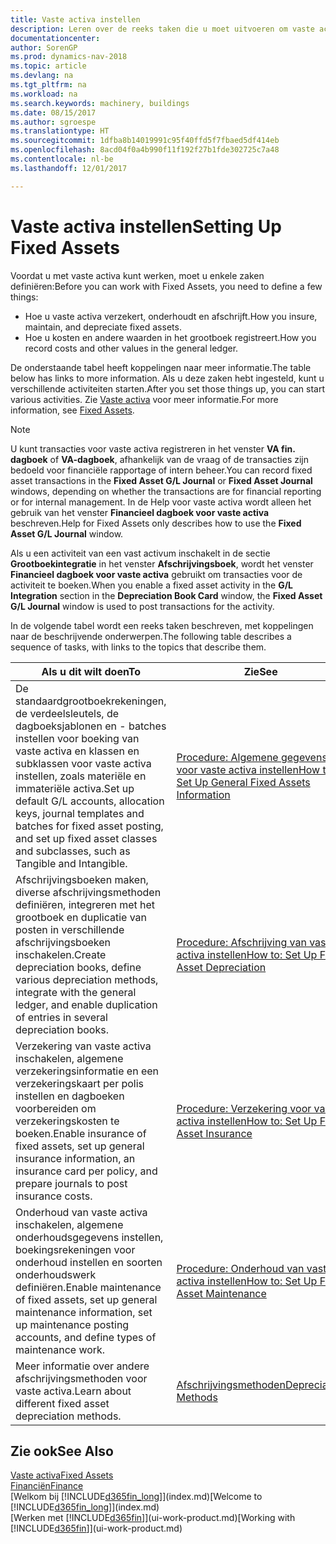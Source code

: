 ```yaml
---
title: Vaste activa instellen
description: Leren over de reeks taken die u moet uitvoeren om vaste activa in te stellen, zoals machines of gebouwen.
documentationcenter: 
author: SorenGP
ms.prod: dynamics-nav-2018
ms.topic: article
ms.devlang: na
ms.tgt_pltfrm: na
ms.workload: na
ms.search.keywords: machinery, buildings
ms.date: 08/15/2017
ms.author: sgroespe
ms.translationtype: HT
ms.sourcegitcommit: 1dfba8b14019991c95f40ffd5f7fbaed5df414eb
ms.openlocfilehash: 8acd04f0a4b990f11f192f27b1fde302725c7a48
ms.contentlocale: nl-be
ms.lasthandoff: 12/01/2017

---
```

# <a name="setting-up-fixed-assets"></a><span data-ttu-id="3a6e9-103">Vaste activa instellen</span><span class="sxs-lookup"><span data-stu-id="3a6e9-103">Setting Up Fixed Assets</span></span>
<span data-ttu-id="3a6e9-104">Voordat u met vaste activa kunt werken, moet u enkele zaken definiëren:</span><span class="sxs-lookup"><span data-stu-id="3a6e9-104">Before you can work with Fixed Assets, you need to define a few things:</span></span>  

* <span data-ttu-id="3a6e9-105">Hoe u vaste activa verzekert, onderhoudt en afschrijft.</span><span class="sxs-lookup"><span data-stu-id="3a6e9-105">How you insure, maintain, and depreciate fixed assets.</span></span>  
* <span data-ttu-id="3a6e9-106">Hoe u kosten en andere waarden in het grootboek registreert.</span><span class="sxs-lookup"><span data-stu-id="3a6e9-106">How you record costs and other values in the general ledger.</span></span>  

<span data-ttu-id="3a6e9-107">De onderstaande tabel heeft koppelingen naar meer informatie.</span><span class="sxs-lookup"><span data-stu-id="3a6e9-107">The table below has links to more information.</span></span> <span data-ttu-id="3a6e9-108">Als u deze zaken hebt ingesteld, kunt u verschillende activiteiten starten.</span><span class="sxs-lookup"><span data-stu-id="3a6e9-108">After you set those things up, you can start various activities.</span></span> <span data-ttu-id="3a6e9-109">Zie [Vaste activa](fa-manage.md) voor meer informatie.</span><span class="sxs-lookup"><span data-stu-id="3a6e9-109">For more information, see [Fixed Assets](fa-manage.md).</span></span>  

> [!NOTE]  
>   <span data-ttu-id="3a6e9-110">U kunt transacties voor vaste activa registreren in het venster **VA fin. dagboek** of **VA-dagboek**, afhankelijk van de vraag of de transacties zijn bedoeld voor financiële rapportage of intern beheer.</span><span class="sxs-lookup"><span data-stu-id="3a6e9-110">You can record fixed asset transactions in the **Fixed Asset G/L Journal** or **Fixed Asset Journal** windows, depending on whether the transactions are for financial reporting or for internal management.</span></span> <span data-ttu-id="3a6e9-111">In de Help voor vaste activa wordt alleen het gebruik van het venster **Financieel dagboek voor vaste activa** beschreven.</span><span class="sxs-lookup"><span data-stu-id="3a6e9-111">Help for Fixed Assets only describes how to use the **Fixed Asset G/L Journal** window.</span></span>  

<span data-ttu-id="3a6e9-112">Als u een activiteit van een vast activum inschakelt in de sectie **Grootboekintegratie** in het venster **Afschrijvingsboek**, wordt het venster **Financieel dagboek voor vaste activa** gebruikt om transacties voor de activiteit te boeken.</span><span class="sxs-lookup"><span data-stu-id="3a6e9-112">When you enable a fixed asset activity in the **G/L Integration** section in the **Depreciation Book Card** window, the **Fixed Asset G/L Journal** window is used to post transactions for the activity.</span></span>

<span data-ttu-id="3a6e9-113">In de volgende tabel wordt een reeks taken beschreven, met koppelingen naar de beschrijvende onderwerpen.</span><span class="sxs-lookup"><span data-stu-id="3a6e9-113">The following table describes a sequence of tasks, with links to the topics that describe them.</span></span>  

| <span data-ttu-id="3a6e9-114">Als u dit wilt doen</span><span class="sxs-lookup"><span data-stu-id="3a6e9-114">To</span></span> | <span data-ttu-id="3a6e9-115">Zie</span><span class="sxs-lookup"><span data-stu-id="3a6e9-115">See</span></span> |
| --- | --- |
| <span data-ttu-id="3a6e9-116">De standaardgrootboekrekeningen, de verdeelsleutels, de dagboeksjablonen en - batches instellen voor boeking van vaste activa en klassen en subklassen voor vaste activa instellen, zoals materiële en immateriële activa.</span><span class="sxs-lookup"><span data-stu-id="3a6e9-116">Set up default G/L accounts, allocation keys, journal templates and batches for fixed asset posting, and set up fixed asset classes and subclasses, such as Tangible and Intangible.</span></span> |[<span data-ttu-id="3a6e9-117">Procedure: Algemene gegevens voor vaste activa instellen</span><span class="sxs-lookup"><span data-stu-id="3a6e9-117">How to: Set Up General Fixed Assets Information</span></span>](fa-how-setup-general.md) |
| <span data-ttu-id="3a6e9-118">Afschrijvingsboeken maken, diverse afschrijvingsmethoden definiëren, integreren met het grootboek en duplicatie van posten in verschillende afschrijvingsboeken inschakelen.</span><span class="sxs-lookup"><span data-stu-id="3a6e9-118">Create depreciation books, define various depreciation methods, integrate with the general ledger, and enable duplication of entries in several depreciation books.</span></span> |[<span data-ttu-id="3a6e9-119">Procedure: Afschrijving van vaste activa instellen</span><span class="sxs-lookup"><span data-stu-id="3a6e9-119">How to: Set Up Fixed Asset Depreciation</span></span>](fa-how-setup-depreciation.md) |
| <span data-ttu-id="3a6e9-120">Verzekering van vaste activa inschakelen, algemene verzekeringsinformatie en een verzekeringskaart per polis instellen en dagboeken voorbereiden om verzekeringskosten te boeken.</span><span class="sxs-lookup"><span data-stu-id="3a6e9-120">Enable insurance of fixed assets, set up general insurance information, an insurance card per policy, and prepare journals to post insurance costs.</span></span> |[<span data-ttu-id="3a6e9-121">Procedure: Verzekering voor vaste activa instellen</span><span class="sxs-lookup"><span data-stu-id="3a6e9-121">How to: Set Up Fixed Asset Insurance</span></span>](fa-how-setup-insurance.md) |
| <span data-ttu-id="3a6e9-122">Onderhoud van vaste activa inschakelen, algemene onderhoudsgegevens instellen, boekingsrekeningen voor onderhoud instellen en soorten onderhoudswerk definiëren.</span><span class="sxs-lookup"><span data-stu-id="3a6e9-122">Enable maintenance of fixed assets, set up general maintenance information, set up maintenance posting accounts, and define types of maintenance work.</span></span> |[<span data-ttu-id="3a6e9-123">Procedure: Onderhoud van vaste activa instellen</span><span class="sxs-lookup"><span data-stu-id="3a6e9-123">How to: Set Up Fixed Asset Maintenance</span></span>](fa-how-setup-maintenance.md) |
| <span data-ttu-id="3a6e9-124">Meer informatie over andere afschrijvingsmethoden voor vaste activa.</span><span class="sxs-lookup"><span data-stu-id="3a6e9-124">Learn about different fixed asset depreciation methods.</span></span> |[<span data-ttu-id="3a6e9-125">Afschrijvingsmethoden</span><span class="sxs-lookup"><span data-stu-id="3a6e9-125">Depreciation Methods</span></span>](fa-depreciation-methods.md) |

## <a name="see-also"></a><span data-ttu-id="3a6e9-126">Zie ook</span><span class="sxs-lookup"><span data-stu-id="3a6e9-126">See Also</span></span>
[<span data-ttu-id="3a6e9-127">Vaste activa</span><span class="sxs-lookup"><span data-stu-id="3a6e9-127">Fixed Assets</span></span>](fa-manage.md)  
[<span data-ttu-id="3a6e9-128">Financiën</span><span class="sxs-lookup"><span data-stu-id="3a6e9-128">Finance</span></span>](finance.md)  
<span data-ttu-id="3a6e9-129">[Welkom bij [!INCLUDE[d365fin_long](includes/d365fin_long_md.md)]](index.md)</span><span class="sxs-lookup"><span data-stu-id="3a6e9-129">[Welcome to [!INCLUDE[d365fin_long](includes/d365fin_long_md.md)]](index.md)</span></span>  
<span data-ttu-id="3a6e9-130">[Werken met [!INCLUDE[d365fin](includes/d365fin_md.md)]](ui-work-product.md)</span><span class="sxs-lookup"><span data-stu-id="3a6e9-130">[Working with [!INCLUDE[d365fin](includes/d365fin_md.md)]](ui-work-product.md)</span></span>


